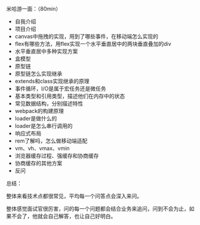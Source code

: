 米哈游一面：（80min）

-  自我介绍
-  项目介绍
-  canvas中拖拽的实现，用到了哪些事件，在移动端怎么实现的
-  flex有哪些方法，用flex实现一个水平垂直居中的两块垂直叠加的div
-  水平垂直居中多种实现方案
-  盒模型
-  原型链
-  原型链怎么实现继承
-  extends和class实现继承的原理
-  事件循环，I/O是属于宏任务还是微任务
-  基本类型和引用类型，描述他们在内存中的状态
-  常见数据结构，分别描述特性
-  webpack的构建原理
-  loader是做什么的
-  loader是怎么串行调用的
-  响应式布局
-  rem了解吗，怎么做移动端适配
-  vm、vh、vmax、vmin
-  浏览器缓存过程、强缓存和协商缓存
-  协商缓存的其他方案
-  反问

总结：

整体来看技术点都很常见，平均每一个问答点会深入来问。

整体感觉面试官很厉害，问的每一个问题都会结合业务来追问，问到不会为止，如果不会了，他就会自己解答，也让自己好明白。
